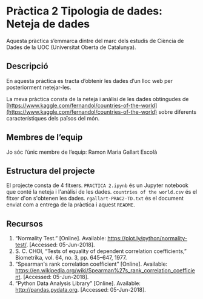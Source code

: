 # Pràctica 2 Tipologia de dades: Neteja de dades

Aquesta pràctica s’emmarca dintre del marc dels estudis de Ciència de Dades de la UOC (Universitat Oberta de Catalunya).

##  Descripció

En aquesta pràctica es tracta d’obtenir les dades d’un lloc web per posteriorment netejar-les.

La meva pràctica consta de la neteja i anàlisi de les dades obtingudes de [https://www.kaggle.com/fernandol/countries-of-the-world](https://www.kaggle.com/fernandol/countries-of-the-world) sobre diferents característiques dels països del món.

## Membres de l’equip

Jo sóc l’únic membre de l’equip: Ramon Maria Gallart Escolà

## Estructura del projecte

El projecte consta de 4 fitxers. `PRACTICA 2.ipynb` és un Jupyter notebook que conté la neteja i l'anàlisi de les dades. `countries of the world.csv` és el fitxer d'on s'obtenen les dades. `rgallart-PRAC2-TD.txt` és el document enviat com a entrega de la pràctica i aquest `README`.

## Recursos

1. “Normality Test.” [Online]. Available: https://plot.ly/python/normality-test/. [Accessed: 05-Jun-2018].
2. S. C. CHOI, “Tests of equality of dependent correlation coefficients,” Biometrika, vol. 64, no. 3, pp. 645–647, 1977.
3. “Spearman's rank correlation coefficient” [Online]. Available: https://en.wikipedia.org/wiki/Spearman%27s_rank_correlation_coefficient. [Accessed: 05-Jun-2018].
4. “Python Data Analysis Library” [Online]. Available: http://pandas.pydata.org. [Accessed: 05-Jun-2018].


